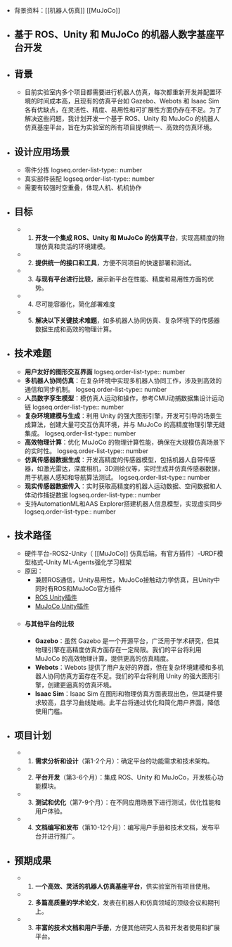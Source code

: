 - 背景资料：[[机器人仿真]] [[MuJoCo]]
- ## 基于 ROS、Unity 和 MuJoCo 的机器人数字基座平台开发
- ## 背景
	- 目前实验室内多个项目都需要进行机器人仿真，每次都重新开发并配置环境的时间成本高，且现有的仿真平台如 Gazebo、Webots 和 Isaac Sim 各有优缺点，在灵活性、精度、易用性和可扩展性方面仍存在不足。为了解决这些问题，我计划开发一个基于 ROS、Unity 和 MuJoCo 的机器人仿真基座平台，旨在为实验室的所有项目提供统一、高效的仿真环境。
- ## 设计应用场景
	- 零件分拣
	  logseq.order-list-type:: number
	- 真实部件装配
	  logseq.order-list-type:: number
	- 需要有较强时空重叠，体现人机、机机协作
- ## 目标
	- 1. **开发一个集成 ROS、Unity 和 MuJoCo 的仿真平台**，实现高精度的物理仿真和灵活的环境建模。
	- 2. **提供统一的接口和工具**，方便不同项目的快速部署和测试。
	- 3. **与现有平台进行比较**，展示新平台在性能、精度和易用性方面的优势。
	- 4. 尽可能容器化，简化部署难度
	- 5. **解决以下关键技术难题**，如多机器人协同仿真、复杂环境下的传感器数据生成和高效的物理计算。
- ## 技术难题
	- **用户友好的图形交互界面**
	  logseq.order-list-type:: number
	- **多机器人协同仿真**：在复杂环境中实现多机器人协同工作，涉及到高效的通信和同步机制。
	  logseq.order-list-type:: number
	- **人员数字孪生模型**：模仿真人运动和操作，参考CMU动捕数据集设计运动链
	  logseq.order-list-type:: number
	- **复杂环境建模与生成**：利用 Unity 的强大图形引擎，开发可引导的场景生成算法，创建大量可交互仿真环境，并与 MuJoCo 的高精度物理引擎无缝集成。
	  logseq.order-list-type:: number
	- **高效物理计算**：优化 MuJoCo 的物理计算性能，确保在大规模仿真场景下的实时性。
	  logseq.order-list-type:: number
	- **仿真传感器数据生成**：开发高精度的传感器模型，包括机器人自带传感器，如激光雷达，深度相机，3D测绘仪等，实时生成并仿真传感器数据，用于机器人感知和导航算法测试。
	  logseq.order-list-type:: number
	- **现实传感器数据传入**：实时获取高精度的机器人运动数据、空间数据和人体动作捕捉数据
	  logseq.order-list-type:: number
	- 支持AutomationML和AAS Explorer搭建机器人信息模型，实现虚实同步
	  logseq.order-list-type:: number
- ## 技术路径
	- 硬件平台-ROS2-Unity（ [[MuJoCo]] 仿真后端，有官方插件）-URDF模型格式-Unity ML-Agents强化学习框架
	- 原因：
		- 兼顾ROS通信，Unity易用性，MuJoCo接触动力学仿真，且Unity中同时有ROS和MuJoCo官方插件
		- [ROS Unity插件](https://github.com/Unity-Technologies/Unity-Robotics-Hub/blob/main/tutorials/ros_unity_integration/README.md)
		- [MuJoCo Unity插件](https://github.com/google-deepmind/mujoco/tree/main/unity)
	- #### 与其他平台的比较
		- **Gazebo**：虽然 Gazebo 是一个开源平台，广泛用于学术研究，但其物理引擎在高精度仿真方面存在一定局限。我们的平台将利用 MuJoCo 的高效物理计算，提供更高的仿真精度。
		- **Webots**：Webots 提供了用户友好的界面，但在复杂环境建模和多机器人协同仿真方面存在不足。我们的平台将利用 Unity 的强大图形引擎，创建更逼真的仿真环境。
		- **Isaac Sim**：Isaac Sim 在图形和物理仿真方面表现出色，但其硬件要求较高，且学习曲线陡峭。此平台将通过优化和简化用户界面，降低使用门槛。
- ## 项目计划
	- 1. **需求分析和设计**（第1-2个月）：确定平台的功能需求和技术架构。
	- 2. **平台开发**（第3-6个月）：集成 ROS、Unity 和 MuJoCo，开发核心功能模块。
	- 3. **测试和优化**（第7-9个月）：在不同应用场景下进行测试，优化性能和用户体验。
	- 4. **文档编写和发布**（第10-12个月）：编写用户手册和技术文档，发布平台并进行推广。
- ## 预期成果
	- 1. **一个高效、灵活的机器人仿真基座平台**，供实验室所有项目使用。
	- 2. **多篇高质量的学术论文**，发表在机器人和仿真领域的顶级会议和期刊上。
	- 3. **丰富的技术文档和用户手册**，方便其他研究人员和开发者使用和扩展平台。